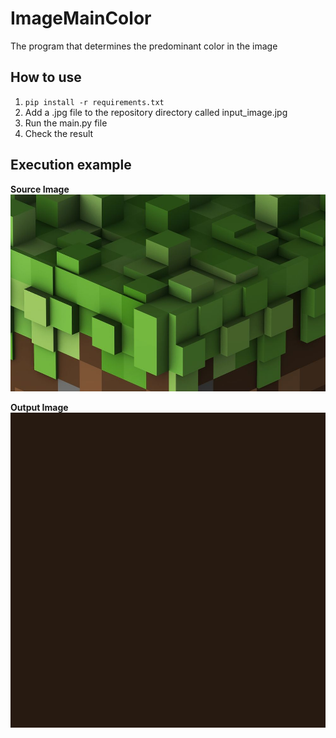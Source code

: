 # ImageMainColor
The program that determines the predominant color in the image

## How to use
1. ```pip install -r requirements.txt```
2. Add a .jpg file to the repository directory called input_image.jpg
3. Run the main.py file
4. Check the result

## Execution example
**Source Image**
![Input image](img/input_image.jpg)

**Output Image**
![Output image](img/output_image.jpg) 
